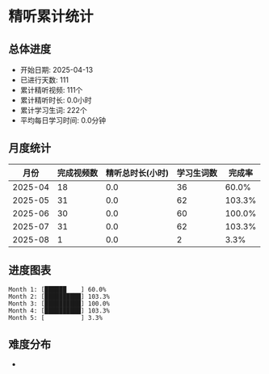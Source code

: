 # 精听累计统计

## 总体进度

- 开始日期: 2025-04-13
- 已进行天数: 111
- 累计精听视频: 111个
- 累计精听时长: 0.0小时
- 累计学习生词: 222个
- 平均每日学习时间: 0.0分钟

## 月度统计

| 月份 | 完成视频数 | 精听总时长(小时) | 学习生词数 | 完成率 |
|-----|-----------|----------------|----------|-------|
| 2025-04 | 18 | 0.0 | 36 | 60.0% |
| 2025-05 | 31 | 0.0 | 62 | 103.3% |
| 2025-06 | 30 | 0.0 | 60 | 100.0% |
| 2025-07 | 31 | 0.0 | 62 | 103.3% |
| 2025-08 | 1 | 0.0 | 2 | 3.3% |

## 进度图表

```
Month 1: [██████    ] 60.0%
Month 2: [██████████] 103.3%
Month 3: [██████████] 100.0%
Month 4: [██████████] 103.3%
Month 5: [          ] 3.3%
```

## 难度分布

- [简单/中等/困难]: 111 (100.0%)